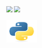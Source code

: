 <div>
  <img height = "180em" src= "https://github-readme-stats.vercel.app/api?username=hasanyucel&show_icons=true&theme=radical">
  <img height = "180em" src= "https://github-readme-stats.vercel.app/api/top-langs/?username=hasanyucel&layout=compact)](https://github.com/hasanyucel/github-readme-stats">
</div>

<div style = "display: inline_block"><br>
  <img align = "center" alt = "Hasan-Python" height = "60" width = "80" src= "https://github.com/devicons/devicon/blob/master/icons/python/python-original.svg">
</div>
